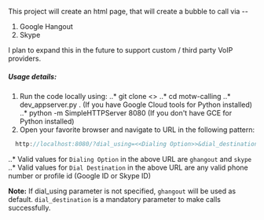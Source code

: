 This project will create an html page, that will create a bubble to call via --

1. Google Hangout
2. Skype

I plan to expand this in the future to support custom / third party VoIP providers.

##### Usage details:

1. Run the code locally using:
..* git clone <<Project URL from Github>>
..* cd motw-calling
..* dev_appserver.py . (If you have Google Cloud tools for Python installed)
..* python -m SimpleHTTPServer 8080 (If you don't have GCE for Python installed)
2. Open your favorite browser and navigate to URL in the following pattern:
```javascript
  http://localhost:8080/?dial_using=<<Dialing Option>>&dial_destination=<<Phone number or Profile ID>>
```
..* Valid values for `Dialing Option` in the above URL are `ghangout` and `skype`
..* Valid values for `Dial Destination` in the above URL are any valid phone number or profile id (Google ID or Skype ID)

**Note:** If dial_using parameter is not specified, `ghangout` will be used as default. `dial_destination` is a mandatory parameter to make calls successfully.
